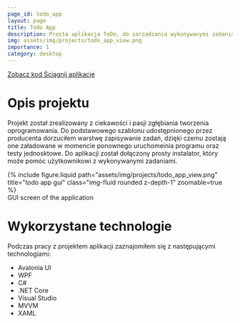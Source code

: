 ```yaml
---
page_id: todo_app
layout: page
title: Todo App
description: Prosta aplikacja ToDo, do zarzadzania wykonywanymi zadaniami napisania w .NET Core przy pomocy AvaloniaUI i WPF oraz testami jednostkowymi
img: assets/img/projects/todo_app_view.png
importance: 1
category: desktop
---
```


<div class="links">
  <a href="https://github.com/Ziumper/ToDoApp" class="btn btn-amber btn-sm z-depth-0" role="button">Zobacz kod <i class="fa-brands fa-github"></i></a>
   <a href="https://github.com/Ziumper/ToDoApp/releases" class="btn btn-amber btn-sm z-depth-0" role="button">Ściągnij aplikacje <i class="fa fa-download"></i></a>
</div>

# Opis projektu

Projekt został zrealizowany z ciekawości i pasji zgłębiania tworzenia oprogramowania. Do podstawowego szablonu udostępnionego przez producenta dorzuciłem warstwę zapisywanie zadań, dzięki czemu zostają one załadowane w momencie ponownego uruchomeinia programu oraz testy jednosktowe. Do aplikacji został dołączony prosty instalator, który może pomóc użytkownikowi z wykonywanymi zadaniami.

<div class="row justify-content-sm-center">
    <div class="col-sm-8 mt-3 mt-md-0">
        {% include figure.liquid path="assets/img/projects/todo_app_view.png" title="todo app gui" class="img-fluid rounded z-depth-1" zoomable=true %}
    </div>
</div>
<div class="caption">
    GUI screen of the application
</div>

# Wykorzystane technologie

Podczas pracy z projektem aplikacji zaznajomiłem się z następującymi technologiami:

- Avalonia UI
- WPF
- C#
- .NET Core
- Visual Studio
- MVVM
- XAML
